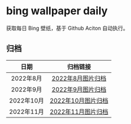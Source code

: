 # bing wallpaper daily

获取每日 Bing 壁纸，基于 Github Aciton 自动执行。

## 归档

| 日期 | 归档链接 |
|:---:|:---:|
| 2022年8月 | [2022年8月图片归档](https://github.com/ireflux/bing-wallpaper-daily/tree/master/archive/202208) |
| 2022年9月 | [2022年9月图片归档](https://github.com/ireflux/bing-wallpaper-daily/tree/master/archive/202209) |
| 2022年10月 | [2022年10月图片归档](https://github.com/ireflux/bing-wallpaper-daily/tree/master/archive/202210) |
| 2022年11月 | [2022年11月图片归档](https://github.com/ireflux/bing-wallpaper-daily/tree/master/archive/202211) |

